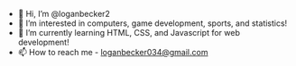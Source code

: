 - 👋 Hi, I’m @loganbecker2
- 👀 I’m interested in computers, game development, sports, and statistics!
- 🌱 I’m currently learning HTML, CSS, and Javascript for web development!
- 📫 How to reach me - loganbecker034@gmail.com

<!---
loganbecker2/loganbecker2 is a ✨ special ✨ repository because its `README.md` (this file) appears on your GitHub profile.
You can click the Preview link to take a look at your changes.
--->
